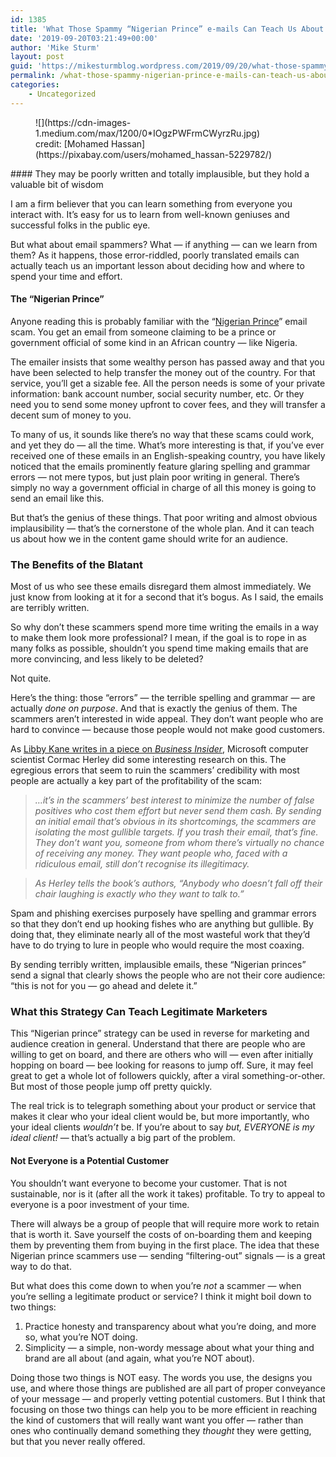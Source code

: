```yaml
---
id: 1385
title: 'What Those Spammy “Nigerian Prince” e-mails Can Teach Us About Content Creation'
date: '2019-09-20T03:21:49+00:00'
author: 'Mike Sturm'
layout: post
guid: 'https://mikesturmblog.wordpress.com/2019/09/20/what-those-spammy-nigerian-prince-e-mails-can-teach-us-about-content-creation/'
permalink: /what-those-spammy-nigerian-prince-e-mails-can-teach-us-about-content-creation/
categories:
    - Uncategorized
---
```


<figure class="wp-caption">![](https://cdn-images-1.medium.com/max/1200/0*IOgzPWFrmCWyrzRu.jpg)<figcaption class="wp-caption-text">credit: [Mohamed Hassan](https://pixabay.com/users/mohamed_hassan-5229782/)</figcaption></figure>#### They may be poorly written and totally implausible, but they hold a valuable bit of wisdom

I am a firm believer that you can learn something from everyone you interact with. It’s easy for us to learn from well-known geniuses and successful folks in the public eye.

But what about email spammers? What — if anything — can we learn from them? As it happens, those error-riddled, poorly translated emails can actually teach us an important lesson about deciding how and where to spend your time and effort.

#### The “Nigerian Prince”

Anyone reading this is probably familiar with the “[Nigerian Prince](https://www.bbb.org/new-york-city/get-consumer-help/articles/the-nigerian-prince-old-scam-new-twist/)” email scam. You get an email from someone claiming to be a prince or government official of some kind in an African country — like Nigeria.

The emailer insists that some wealthy person has passed away and that you have been selected to help transfer the money out of the country. For that service, you’ll get a sizable fee. All the person needs is some of your private information: bank account number, social security number, etc. Or they need you to send some money upfront to cover fees, and they will transfer a decent sum of money to you.

To many of us, it sounds like there’s no way that these scams could work, and yet they do — all the time. What’s more interesting is that, if you’ve ever received one of these emails in an English-speaking country, you have likely noticed that the emails prominently feature glaring spelling and grammar errors — not mere typos, but just plain poor writing in general. There’s simply no way a government official in charge of all this money is going to send an email like this.

But that’s the genius of these things. That poor writing and almost obvious implausibility — that’s the cornerstone of the whole plan. And it can teach us about how we in the content game should write for an audience.

### The Benefits of the Blatant

Most of us who see these emails disregard them almost immediately. We just know from looking at it for a second that it’s bogus. As I said, the emails are terribly written.

So why don’t these scammers spend more time writing the emails in a way to make them look more professional? I mean, if the goal is to rope in as many folks as possible, shouldn’t you spend time making emails that are more convincing, and less likely to be deleted?

Not quite.

Here’s the thing: those “errors” — the terrible spelling and grammar — are actually *done on purpose*. And that is exactly the genius of them. The scammers aren’t interested in wide appeal. They don’t want people who are hard to convince — because those people would not make good customers.

As [Libby Kane writes in a piece on *Business Insider*](http://www.businessinsider.com.au/why-nigerian-scam-emails-are-obvious-2014-5), Microsoft computer scientist Cormac Herley did some interesting research on this. The egregious errors that seem to ruin the scammers’ credibility with most people are actually a key part of the profitability of the scam:

> *…it’s in the scammers’ best interest to minimize the number of false positives who cost them effort but never send them cash. By sending an initial email that’s obvious in its shortcomings, the scammers are isolating the most gullible targets. If you trash their email, that’s fine. They don’t want you, someone from whom there’s virtually no chance of receiving any money. They want people who, faced with a ridiculous email, still don’t recognise its illegitimacy.*

> *As Herley tells the book’s authors, “Anybody who doesn’t fall off their chair laughing is exactly who they want to talk to.”*

Spam and phishing exercises purposely have spelling and grammar errors so that they don’t end up hooking fishes who are anything but gullible. By doing that, they eliminate nearly all of the most wasteful work that they’d have to do trying to lure in people who would require the most coaxing.

By sending terribly written, implausible emails, these “Nigerian princes” send a signal that clearly shows the people who are not their core audience: “this is not for you — go ahead and delete it.”

### What this Strategy Can Teach Legitimate Marketers

This “Nigerian prince” strategy can be used in reverse for marketing and audience creation in general. Understand that there are people who are willing to get on board, and there are others who will — even after initially hopping on board — bee looking for reasons to jump off. Sure, it may feel great to get a whole lot of followers quickly, after a viral something-or-other. But most of those people jump off pretty quickly.

The real trick is to telegraph something about your product or service that makes it clear who your ideal client would be, but more importantly, who your ideal clients *wouldn’t* be. If you’re about to say *but, EVERYONE is my ideal client!* — that’s actually a big part of the problem.

#### Not Everyone is a Potential Customer

You shouldn’t want everyone to become your customer. That is not sustainable, nor is it (after all the work it takes) profitable. To try to appeal to everyone is a poor investment of your time.

There will always be a group of people that will require more work to retain that is worth it. Save yourself the costs of on-boarding them and keeping them by preventing them from buying in the first place. The idea that these Nigerian prince scammers use — sending “filtering-out” signals — is a great way to do that.

But what does this come down to when you’re *not* a scammer — when you’re selling a legitimate product or service? I think it might boil down to two things:

1. Practice honesty and transparency about what you’re doing, and more so, what you’re NOT doing.
2. Simplicity — a simple, non-wordy message about what your thing and brand are all about (and again, what you’re NOT about).

Doing those two things is NOT easy. The words you use, the designs you use, and where those things are published are all part of proper conveyance of your message — and properly vetting potential customers. But I think that focusing on those two things can help you to be more efficient in reaching the kind of customers that will really want want you offer — rather than ones who continually demand something they *thought* they were getting, but that you never really offered.